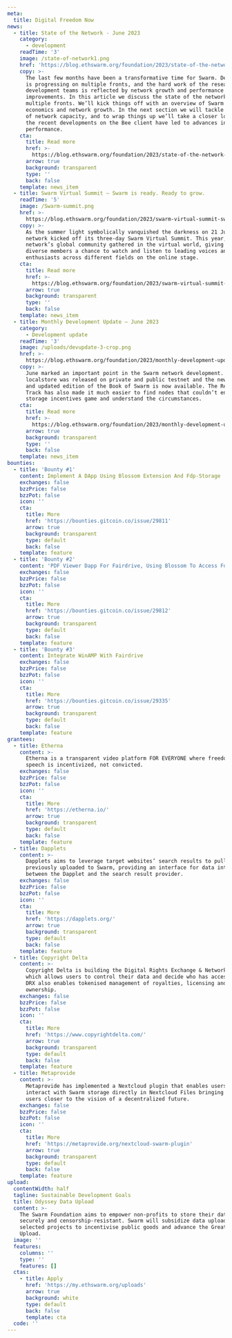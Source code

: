 ```yaml
---
meta:
  title: Digital Freedom Now
news:
  - title: State of the Network - June 2023
    category:
      - development
    readTime: '3'
    image: /state-of-network1.png
    href: 'https://blog.ethswarm.org/foundation/2023/state-of-the-network-june-2023/'
    copy: >-
      The last few months have been a transformative time for Swarm. Development
      is progressing on multiple fronts, and the hard work of the research and
      development teams is reflected by network growth and performance
      improvements. In this article we discuss the state of the network on
      multiple fronts. We’ll kick things off with an overview of Swarm network
      economics and network growth. In the next section we will tackle the issue
      of network capacity, and to wrap things up we’ll take a closer look at how
      the recent developments on the Bee client have led to advances in network
      performance.
    cta:
      title: Read more
      href: >-
        https://blog.ethswarm.org/foundation/2023/state-of-the-network-june-2023/
      arrow: true
      background: transparent
      type: ''
      back: false
    template: news_item
  - title: Swarm Virtual Summit – Swarm is ready. Ready to grow.
    readTime: '5'
    image: /Swarm-summit.png
    href: >-
      https://blog.ethswarm.org/foundation/2023/swarm-virtual-summit-swarm-is-ready.-ready-to-grow./
    copy: >-
      As the summer light symbolically vanquished the darkness on 21 June, Swarm
      network kicked off its three-day Swarm Virtual Summit. This year, the
      network’s global community gathered in the virtual world, giving all its
      diverse members a chance to watch and listen to leading voices and keen
      enthusiasts across different fields on the online stage.
    cta:
      title: Read more
      href: >-
        https://blog.ethswarm.org/foundation/2023/swarm-virtual-summit-swarm-is-ready.-ready-to-grow./
      arrow: true
      background: transparent
      type: ''
      back: false
    template: news_item
  - title: Monthly Development Update – June 2023
    category:
      - Development update
    readTime: '3'
    image: /uploads/devupdate-3-crop.png
    href: >-
      https://blog.ethswarm.org/foundation/2023/monthly-development-update-june-2023/
    copy: >-
      June marked an important point in the Swarm network development. The new
      localstore was released on private and public testnet and the new revised
      and updated edition of the Book of Swarm is now available. The Research
      Track has also made it much easier to find nodes that couldn’t enter the
      storage incentives game and understand the circumstances.
    cta:
      title: Read more
      href: >-
        https://blog.ethswarm.org/foundation/2023/monthly-development-update-june-2023/
      arrow: true
      background: transparent
      type: ''
      back: false
    template: news_item
bounties:
  - title: 'Bounty #1'
    content: Implement A DApp Using Blossom Extension And Fdp-Storage
    exchanges: false
    bzzPrice: false
    bzzPot: false
    icon: ''
    cta:
      title: More
      href: 'https://bounties.gitcoin.co/issue/29811'
      arrow: true
      background: transparent
      type: default
      back: false
    template: feature
  - title: 'Bounty #2'
    content: 'PDF Viewer Dapp For Fairdrive, Using Blossom To Access Fdp-Storage'
    exchanges: false
    bzzPrice: false
    bzzPot: false
    icon: ''
    cta:
      title: More
      href: 'https://bounties.gitcoin.co/issue/29812'
      arrow: true
      background: transparent
      type: default
      back: false
    template: feature
  - title: 'Bounty #3'
    content: Integrate WinAMP With Fairdrive
    exchanges: false
    bzzPrice: false
    bzzPot: false
    icon: ''
    cta:
      title: More
      href: 'https://bounties.gitcoin.co/issue/29335'
      arrow: true
      background: transparent
      type: default
      back: false
    template: feature
grantees:
  - title: Etherna
    content: >-
      Etherna is a transparent video platform FOR EVERYONE where freedom of
      speech is incentivized, not convicted.
    exchanges: false
    bzzPrice: false
    bzzPot: false
    icon: ''
    cta:
      title: More
      href: 'https://etherna.io/'
      arrow: true
      background: transparent
      type: default
      back: false
    template: feature
  - title: Dapplets
    content: >-
      Dapplets aims to leverage target websites’ search results to pull data
      previously uploaded to Swarm, providing an interface for data interchange
      between the Dapplet and the search result provider.
    exchanges: false
    bzzPrice: false
    bzzPot: false
    icon: ''
    cta:
      title: More
      href: 'https://dapplets.org/'
      arrow: true
      background: transparent
      type: default
      back: false
    template: feature
  - title: Copyright Delta
    content: >-
      Copyright Delta is building the Digital Rights Exchange & Network (DRX)
      which allows users to control their data and decide who has access to it.
      DRX also enables tokenised management of royalties, licensing and
      ownership.
    exchanges: false
    bzzPrice: false
    bzzPot: false
    icon: ''
    cta:
      title: More
      href: 'https://www.copyrightdelta.com/'
      arrow: true
      background: transparent
      type: default
      back: false
    template: feature
  - title: Metaprovide
    content: >-
      Metaprovide has implemented a Nextcloud plugin that enables users to
      interact with Swarm storage directly in Nextcloud Files bringing Nextcloud
      users closer to the vision of a decentralized future.
    exchanges: false
    bzzPrice: false
    bzzPot: false
    icon: ''
    cta:
      title: More
      href: 'https://metaprovide.org/nextcloud-swarm-plugin'
      arrow: true
      background: transparent
      type: default
      back: false
    template: feature
upload:
  contentWidth: half
  tagline: Sustainable Development Goals
  title: Odyssey Data Upload
  content: >-
    The Swarm Foundation aims to empower non-profits to store their data
    securely and censorship-resistant. Swarm will subsidize data uploads from
    selected projects to incentivise public goods and advance the Great Data
    Upload.
  image: ''
  features:
    columns: ''
    type: ''
    features: []
  ctas:
    - title: Apply
      href: 'https://my.ethswarm.org/uploads'
      arrow: true
      background: white
      type: default
      back: false
      template: cta
  code: ''
---
```






